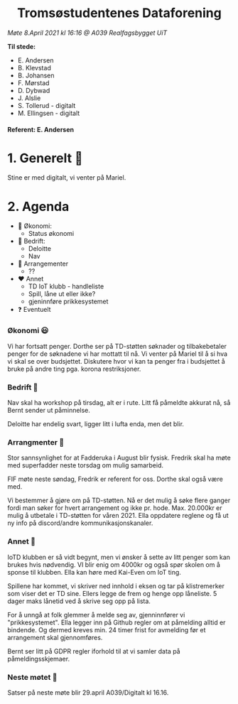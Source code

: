 <h1> <center> Tromsøstudentenes Dataforening </center> </h1>

*Møte 8.April 2021 kl 16:16 @ A039 Realfagsbygget UiT*

**Til stede:**
* E. Andersen
* B. Klevstad 
* B. Johansen
* F. Mørstad
* D. Dybwad 
* J. Alslie 
* S. Tollerud - digitalt 
* M. Ellingsen - digitalt 

#### Referent:  E. Andersen

# 1. Generelt :blue_heart:
 Stine er med digitalt, vi venter på Mariel. 

# 2. Agenda
* :green_heart: Økonomi:
    - Status økonomi
* :yellow_heart: Bedrift:
    - Deloitte
    - Nav
* :purple_heart: Arrangementer 
    - ??
* :heart: Annet 
    - TD IoT klubb - handleliste 
    - Spill, låne ut eller ikke?
    - gjeninnføre prikkesystemet
* :question: Eventuelt

### Økonomi :smiley: 
Vi har fortsatt penger. Dorthe ser på TD-støtten søknader og tilbakebetaler penger for de søknadene vi har mottatt til nå. Vi venter på Mariel til å si hva vi skal se over budsjettet. Diskutere hvor vi kan ta penger fra i budsjettet å bruke på andre ting pga. korona restriksjoner. 


### Bedrift :hear_no_evil:
Nav skal ha workshop på tirsdag, alt er i rute. Litt få påmeldte akkurat nå, så Bernt sender ut påminnelse. 

Deloitte har endelig svart, ligger litt i lufta enda, men det blir. 

### Arrangmenter :open_hands:
Stor sannsynlighet for at Fadderuka i August blir fysisk. Fredrik skal ha møte med superfadder neste torsdag om mulig samarbeid. 

FIF møte neste søndag, Fredrik er referent for oss. Dorthe skal også være med.  

Vi bestemmer å gjøre om på TD-støtten. Nå er det mulig å søke flere ganger fordi man søker for hvert arrangement og ikke pr. hode. Max. 20.000kr er mulig å utbetale i TD-støtten for våren 2021. Ella oppdatere reglene og få ut ny info på discord/andre kommunikasjonskanaler. 

### Annet :no_good:
IoTD klubben er så vidt begynt, men vi ønsker å sette av litt penger som kan brukes hvis nødvendig. VI blir enig om 4000kr og også spør skolen om å sponse til klubben. Ella kan høre med Kai-Even om IoT ting. 

Spillene har kommet, vi skriver ned innhold i eksen og tar på klistremerker som viser det er TD sine. Ellers legge de frem og henge opp låneliste. 5 dager maks lånetid ved å skrive seg opp på lista. 

For å unngå at folk glemmer å melde seg av, gjenninnfører vi "prikkesystemet". Ella legger inn på Github regler om at påmelding alltid er bindende. Og dermed kreves min. 24 timer frist for avmelding før et arrangement skal gjennomføres.  

Bernt ser litt på GDPR regler iforhold til at vi samler data på påmeldingsskjemaer. 

### Neste møtet :calendar:
Satser på neste møte blir 29.april A039/Digitalt kl 16.16. 






